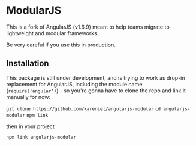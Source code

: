 ModularJS
=========

This is a fork of AngularJS (v1.6.9) meant to help teams migrate to lightweight and modular frameworks.

Be very careful if you use this in production.



## Installation


This package is still under development, and is trying to work as drop-in replacement for AngularJS, including the module name (`require('angular')`) - so you're gonna have to clone the repo and link it manually for now:

`git clone https://github.com/kareniel/angularjs-modular` 
`cd angularjs-modular` 
`npm link` 
 
then in your project

`npm link angularjs-modular` 

